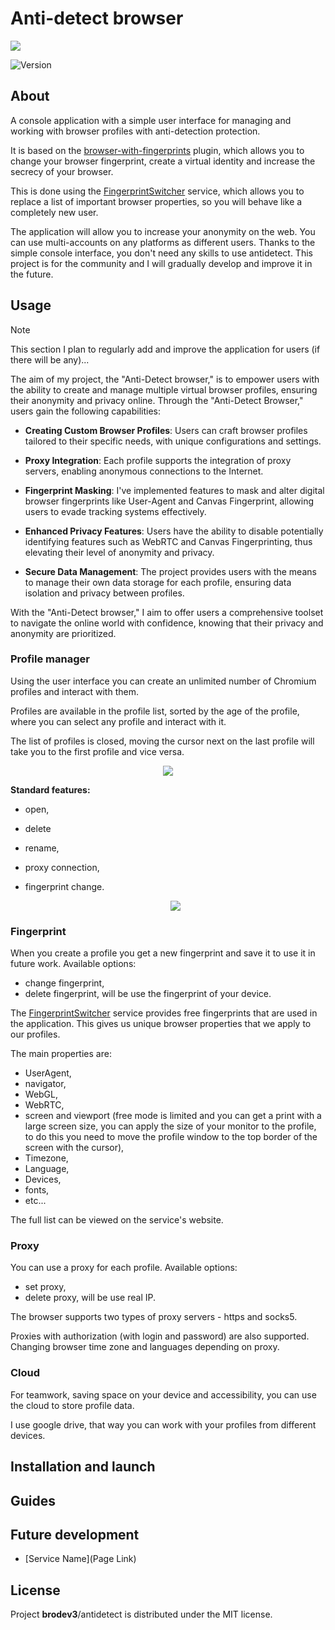 # Anti-detect browser
<p>
      <img src="https://i.ibb.co/3sHQCSp/av.jpg" >
</p>

<p >
   <img src="https://img.shields.io/badge/build-v_1.1-brightgreen?label=Version" alt="Version">
</p>





## About

A console application with a simple user interface for managing and working with browser profiles with anti-detection protection. 

It is based on the [browser-with-fingerprints](https://github.com/CheshireCaat/browser-with-fingerprints) plugin, which allows you to change your browser fingerprint, create a virtual identity and increase the secrecy of your browser. 

This is done using the [FingerprintSwitcher](https://fingerprints.bablosoft.com/) service, which allows you to replace a list of important browser properties, so you will behave like a completely new user.

The application will allow you to increase your anonymity on the web. You can use multi-accounts on any platforms as different users. Thanks to the simple console interface, you don't need any skills to use antidetect. This project is for the community and I will gradually develop and improve it in the future. 

## Usage

> [!NOTE]
> This section I plan to regularly add and improve the application for users (if there will be any)...
> 

The aim of my project, the "Anti-Detect browser," is to empower users with the ability to create and manage multiple virtual browser profiles, ensuring their anonymity and privacy online. Through the "Anti-Detect Browser," users gain the following capabilities:

- **Creating Custom Browser Profiles**: Users can craft browser profiles tailored to their specific needs, with unique configurations and settings.
- **Proxy Integration**: Each profile supports the integration of proxy servers, enabling anonymous connections to the Internet.

- **Fingerprint Masking**: I've implemented features to mask and alter digital browser fingerprints like User-Agent and Canvas Fingerprint, allowing users to evade tracking systems effectively.

- **Enhanced Privacy Features**: Users have the ability to disable potentially identifying features such as WebRTC and Canvas Fingerprinting, thus elevating their level of anonymity and privacy.

- **Secure Data Management**: The project provides users with the means to manage their own data storage for each profile, ensuring data isolation and privacy between profiles.

With the "Anti-Detect browser," I aim to offer users a comprehensive toolset to navigate the online world with confidence, knowing that their privacy and anonymity are prioritized.
### Profile manager

 Using the user interface you can create an unlimited number of Chromium profiles and interact with them. 

 Profiles are available in the profile list, sorted by the age of the profile, where you can select any profile and interact with it.

The list of profiles is closed, moving the cursor next on the last profile will take you to the first profile and vice versa. 

<p align="center">
      <img src="https://i.ibb.co/xSPb3fL/image-2023-12-10-02-42-04.png" >
</p>

**Standard features:** 
- open, 
- delete
- rename, 
- proxy connection,
- fingerprint change.

  
  <p align="center">
      <img src="https://i.ibb.co/cLmGXTX/image-2023-12-10-03-12-29.png" >
</p>

### Fingerprint

When you create a profile you get a new fingerprint and save it to use it in future work. 
Available options:
- change fingerprint,
- delete fingerprint, will be use the fingerprint of your device.
  
The [FingerprintSwitcher](https://fingerprints.bablosoft.com/) service provides free fingerprints that are used in the application. This gives us unique browser properties that we apply to our profiles. 

The main properties are:
- UserAgent,
-  navigator,
- WebGL,
- WebRTC,
- screen and viewport
  (free mode is limited and you can get a print with a large screen size,
you can apply the size of your monitor to the profile,
to do this you need to move the profile window to the top border of the screen with the cursor),
- Timezone,
- Language,
 - Devices,
- fonts,
- etc...
  
The full list can be viewed on the service's website.

### Proxy

You can use a proxy for each profile.
Available options:
- set proxy,
- delete proxy, will be use real IP.
  
The browser supports two types of proxy servers - https and socks5. 

Proxies with authorization (with login and password) are also supported. Changing browser time zone and languages depending on proxy.
### Cloud

For teamwork, saving space on your device and accessibility, you can use the cloud to store profile data.

 I use google drive, that way you can work with your profiles from different devices.

## Installation and launch

## Guides

## Future development

- [Service Name](Page Link)

## License

Project **brodev3**/antidetect is distributed under the MIT license.
